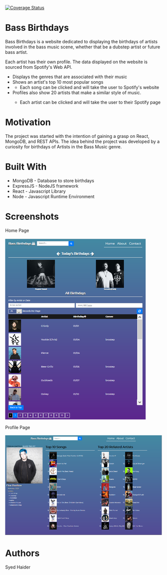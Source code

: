 [![Coverage Status](https://coveralls.io/repos/github/syedhaider426/Bass-Birthdays/badge.svg?branch=master)](https://coveralls.io/github/syedhaider426/Bass-Birthdays?branch=master)

# Bass Birthdays
Bass Birthdays is a website dedicated to displaying the birthdays of artists involved in the bass music scene, whether that be a dubstep artist or future bass artist.

Each artist has their own profile. The data displayed on the website is sourced from Spotify's Web API.
<ul>
    <li>Displays the genres that are associated with their music</li>
    <li>Shows an artist's top 10 most popular songs<li>
    <ul><li>Each song can be clicked and will take the user to Spotify's website</li></ul>
    <li>Profiles also show 20 artists that make a similar style of music.</li>
        <ul><li>Each artist can be clicked and will take the user to their Spotify page</li></ul>
</ul>

# Motivation

The project was started with the intention of gaining a grasp on React, MongoDB, and REST APIs.
The idea behind the project was developed by a curiosity for birthdays of Artists in the Bass Music genre. 

# Built With
<ul>
<li>MongoDB - Database to store birthdays</li>
<li>ExpressJS - NodeJS framework </li>
<li>React - Javascript Library</li>
<li>Node - Javascript Runtime Environment</li>
</ul>

# Screenshots

Home Page <br></br>
<img src="docs/Home-Page.PNG">

Profile Page <br></br>
<img src="docs/Profile-Page.PNG">



# Authors
Syed Haider
